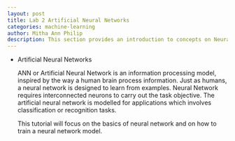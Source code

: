 ```yaml
---
layout: post
title: Lab 2 Artificial Neural Networks
categories: machine-learning
author: Mitha Ann Philip
description: This section provides an introduction to concepts on Neural Network.
---
```





- Artificial Neural Networks

  ANN or Artificial Neural Network is an information processing model, inspired by the way a human brain process information. Just as humans, a neural network is designed to learn from examples. Neural Network requires interconnected neurons to carry out the task objective. The artificial neural network is modelled for applications which involves classification or recognition tasks. 
  
  This tutorial will focus on the basics of neural network and on how to train a neural network model.

